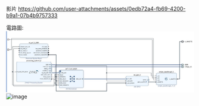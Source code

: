 影片
https://github.com/user-attachments/assets/0edb72a4-fb69-4200-b9a1-07b4b9757333

電路圖:
![image](https://github.com/eusoo0816/soc/blob/main/hw1rtl.jpg)
![image](https://github.com/user-attachments/assets/d54e1f80-8e7b-423b-ae36-4dc021c3e322)


